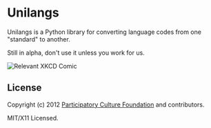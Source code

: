 Unilangs
========

Unilangs is a Python library for converting language codes from one "standard"
to another.

Still in alpha, don't use it unless you work for us.

![Relevant XKCD Comic](http://imgs.xkcd.com/comics/standards.png)

License
-------

Copyright (c) 2012 [Participatory Culture Foundation][pcf] and contributors.

MIT/X11 Licensed.

[pcf]: https://pculture.org/
